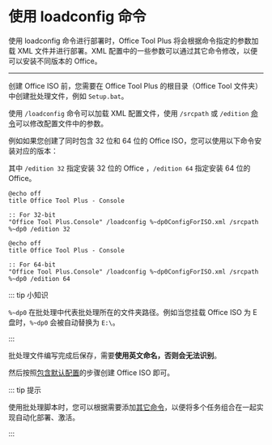 # 使用 loadconfig 命令

使用 loadconfig 命令进行部署时，Office Tool Plus 将会根据命令指定的参数加载 XML 文件并进行部署。XML 配置中的一些参数可以通过其它命令修改，以便可以安装不同版本的 Office。

---

创建 Office ISO 前，您需要在 Office Tool Plus 的根目录（Office Tool 文件夹）中创建批处理文件，例如 `Setup.bat`。

使用 `/loadconfig` 命令可以加载 XML 配置文件，使用 `/srcpath` 或 `/edition` [命令](/zh-cn/usage/command/application#commands)可以修改配置文件中的参数。

例如如果您创建了同时包含 32 位和 64 位的 Office ISO，您可以使用以下命令安装对应的版本：

其中 `/edition 32` 指定安装 32 位的 Office ，`/edition 64` 指定安装 64 位的 Office。

``` batch
@echo off
title Office Tool Plus - Console

:: For 32-bit
"Office Tool Plus.Console" /loadconfig %~dp0ConfigForISO.xml /srcpath %~dp0 /edition 32
```

``` batch
@echo off
title Office Tool Plus - Console

:: For 64-bit
"Office Tool Plus.Console" /loadconfig %~dp0ConfigForISO.xml /srcpath %~dp0 /edition 64
```

::: tip 小知识

`%~dp0` 在批处理中代表批处理所在的文件夹路径。例如当您挂载 Office ISO 为 E 盘时，`%~dp0` 会被自动替换为 `E:\`。

:::

批处理文件编写完成后保存，需要**使用英文命名，否则会无法识别**。

然后按照[包含默认配置](default-config.md)的步骤创建 Office ISO 即可。

::: tip 提示

使用批处理脚本时，您可以根据需要添加[其它命令](/zh-cn/usage/command/application)，以便将多个任务组合在一起实现自动化部署、激活。

:::
